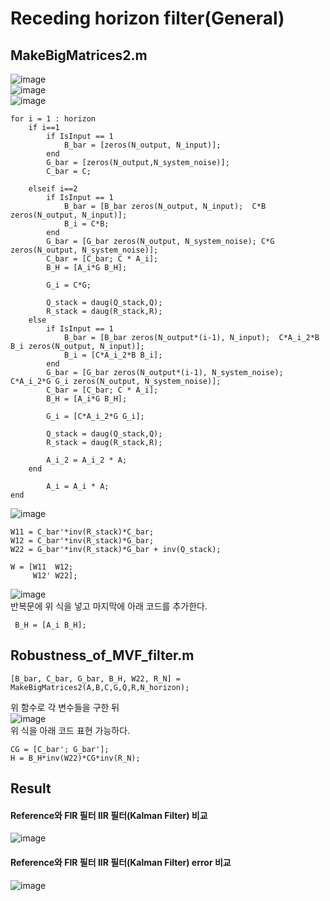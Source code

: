 # Receding horizon filter(General)

## MakeBigMatrices2.m
![image](https://user-images.githubusercontent.com/42115807/104829730-dd4df580-58b9-11eb-8a3c-8afe8e27cd2d.png)<br>
![image](https://user-images.githubusercontent.com/42115807/104829736-e63ec700-58b9-11eb-82c2-9e1bfe9a2b63.png)<br>
![image](https://user-images.githubusercontent.com/42115807/104829751-138b7500-58ba-11eb-90c2-e02632a4180d.png)<br>

    for i = 1 : horizon
        if i==1
            if IsInput == 1
                B_bar = [zeros(N_output, N_input)];
            end
            G_bar = [zeros(N_output,N_system_noise)];
            C_bar = C;
            
        elseif i==2
            if IsInput == 1
                B_bar = [B_bar zeros(N_output, N_input);  C*B  zeros(N_output, N_input)];
                B_i = C*B;
            end
            G_bar = [G_bar zeros(N_output, N_system_noise); C*G zeros(N_output, N_system_noise)];
            C_bar = [C_bar; C * A_i];
            B_H = [A_i*G B_H];
            
            G_i = C*G;
            
            Q_stack = daug(Q_stack,Q); 
            R_stack = daug(R_stack,R);
        else
            if IsInput == 1
                B_bar = [B_bar zeros(N_output*(i-1), N_input);  C*A_i_2*B B_i zeros(N_output, N_input)];
                B_i = [C*A_i_2*B B_i];
            end
            G_bar = [G_bar zeros(N_output*(i-1), N_system_noise); C*A_i_2*G G_i zeros(N_output, N_system_noise)];
            C_bar = [C_bar; C * A_i];
            B_H = [A_i*G B_H];
            
            G_i = [C*A_i_2*G G_i];
            
            Q_stack = daug(Q_stack,Q); 
            R_stack = daug(R_stack,R);
            
            A_i_2 = A_i_2 * A;
        end
        
            A_i = A_i * A;      
    end

![image](https://user-images.githubusercontent.com/42115807/104829818-edb2a000-58ba-11eb-8409-c400c5a08f70.png)<br>

    W11 = C_bar'*inv(R_stack)*C_bar;
    W12 = C_bar'*inv(R_stack)*G_bar;
    W22 = G_bar'*inv(R_stack)*G_bar + inv(Q_stack);
    
    W = [W11  W12;
         W12' W22];
         
![image](https://user-images.githubusercontent.com/42115807/104829842-4b46ec80-58bb-11eb-98e0-223d66b741b9.png)<br>
반복문에 위 식을 넣고 마지막에 아래 코드를 추가한다.<br> 
     
     B_H = [A_i B_H];

## Robustness_of_MVF_filter.m
    [B_bar, C_bar, G_bar, B_H, W22, R_N] = MakeBigMatrices2(A,B,C,G,Q,R,N_horizon);
위 함수로 각 변수들을 구한 뒤<br>
![image](https://user-images.githubusercontent.com/42115807/104829866-a8db3900-58bb-11eb-9a8d-a5889e1c6129.png)<br>
위 식을 아래 코드 표현 가능하다.<br>
    
    CG = [C_bar'; G_bar'];
    H = B_H*inv(W22)*CG*inv(R_N);

## Result
#### Reference와 FIR 필터 IIR 필터(Kalman Filter) 비교
![image](https://user-images.githubusercontent.com/42115807/104829510-f2c22000-58b7-11eb-8f5f-3dc8e973a455.png)<br>

#### Reference와 FIR 필터 IIR 필터(Kalman Filter) error 비교
![image](https://user-images.githubusercontent.com/42115807/104829529-269d4580-58b8-11eb-9828-526f99b64cf1.png)
